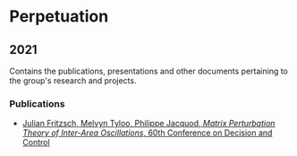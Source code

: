 
# Perpetuation

## 2021

Contains the publications, presentations and other documents pertaining to the group's research and projects.

### Publications
* [Julian Fritzsch, Melvyn Tyloo, Philippe Jacquod, *Matrix Perturbation Theory of Inter-Area Oscillations*, 60th Conference on Decision and Control](https://github.com/GeeeHesso/Perpetuation/tree/master/2021/Papers/CDC)

